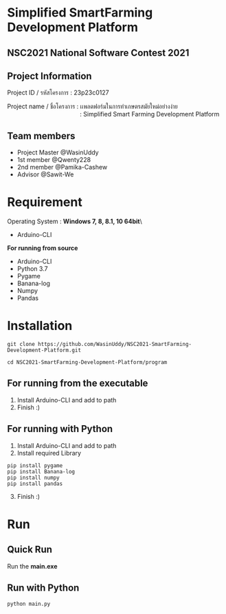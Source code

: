 # Simplified SmartFarming Development Platform
## NSC2021 National Software Contest 2021

## Project Information
Project ID / รหัสโครงการ : 23p23c0127

Project name / ชื่อโครงการ : เเพลตฟอร์มในการทำเกษตรสมัยใหม่อย่างง่าย \
&nbsp;&nbsp;&nbsp;&nbsp;&nbsp;&nbsp;&nbsp;&nbsp;&nbsp;&nbsp;&nbsp;&nbsp;&nbsp;&nbsp;&nbsp;&nbsp;&nbsp;&nbsp;&nbsp;&nbsp;&nbsp;&nbsp;&nbsp;&nbsp;&nbsp;&nbsp;&nbsp;&nbsp;&nbsp;&nbsp;&nbsp;&nbsp;&nbsp;&nbsp;&nbsp;&nbsp;&nbsp;&nbsp;&nbsp;&nbsp;&nbsp;&nbsp;&nbsp;: Simplified Smart Farming Development Platform
## Team members
* Project Master @WasinUddy
* 1st member     @Qwenty228
* 2nd member     @Pamika-Cashew
* Advisor        @Sawit-We

# Requirement

Operating System : **Windows 7, 8, 8.1, 10 64bit**\
* Arduino-CLI
  
**For running from source**
* Arduino-CLI
* Python 3.7
* Pygame
* Banana-log
* Numpy
* Pandas

# Installation
```
git clone https://github.com/WasinUddy/NSC2021-SmartFarming-Development-Platform.git

cd NSC2021-SmartFarming-Development-Platform/program
```
## For running from the executable
1. Install Arduino-CLI and add to path
2. Finish :)


## For running with Python
1. Install Arduino-CLI and add to path
2. Install required Library
```
pip install pygame
pip install Banana-log
pip install numpy
pip install pandas
```
3. Finish :)


# Run
## Quick Run
Run the **main.exe** 
## Run with Python
```
python main.py
```
